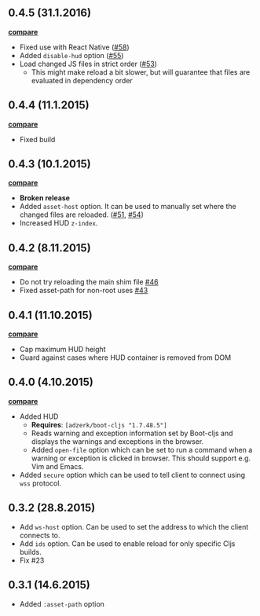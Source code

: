 ## 0.4.5 (31.1.2016)

**[compare](https://github.com/adzerk-oss/boot-reload/compare/0.4.4...0.4.5)**

- Fixed use with React Native ([#58](https://github.com/adzerk-oss/boot-reload/pull/58))
- Added `disable-hud` option ([#55](https://github.com/adzerk-oss/boot-reload/pull/55))
- Load changed JS files in strict order ([#53](https://github.com/adzerk-oss/boot-reload/pull/53))
    - This might make reload a bit slower, but will guarantee that files are evaluated in dependency order

## 0.4.4 (11.1.2015)

**[compare](https://github.com/adzerk-oss/boot-reload/compare/0.4.3...0.4.4)**

- Fixed build

## 0.4.3 (10.1.2015)

**[compare](https://github.com/adzerk-oss/boot-reload/compare/0.4.2...0.4.3)**

- **Broken release**
- Added `asset-host` option. It can be used to manually set where the changed files
are reloaded. ([#51](https://github.com/adzerk-oss/boot-reload/issues/51),
[#54](https://github.com/adzerk-oss/boot-reload/issues/54))
- Increased HUD `z-index`.

## 0.4.2 (8.11.2015)

**[compare](https://github.com/adzerk-oss/boot-reload/compare/0.4.1...0.4.2)**

- Do not try reloading the main shim file [#46](https://github.com/adzerk-oss/boot-reload/issues/46)
- Fixed asset-path for non-root uses [#43](https://github.com/adzerk-oss/boot-reload/issues/43)

## 0.4.1 (11.10.2015)

**[compare](https://github.com/adzerk-oss/boot-reload/compare/0.4.0...0.4.1)**

- Cap maximum HUD height
- Guard against cases where HUD container is removed from DOM

## 0.4.0 (4.10.2015)

**[compare](https://github.com/adzerk-oss/boot-reload/compare/0.3.2...0.4.0)**

- Added HUD
    - **Requires**: `[adzerk/boot-cljs "1.7.48.5"]`
    - Reads warning and exception information set by Boot-cljs and displays
    the warnings and exceptions in the browser.
    - Added `open-file` option which can be set to run a command when a warning
    or exception is clicked in browser. This should support e.g. Vim and Emacs.
- Added `secure` option which can be used to tell client to connect using
`wss` protocol.

## 0.3.2 (28.8.2015)

- Add `ws-host` option. Can be used to set the address to which the client connects to.
- Add `ids` option. Can be used to enable reload for only specific Cljs builds.
- Fix #23

## 0.3.1 (14.6.2015)

- Added `:asset-path` option
